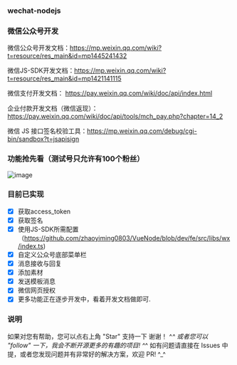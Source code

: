 ### wechat-nodejs

### 微信公众号开发

微信公众号开发文档：https://mp.weixin.qq.com/wiki?t=resource/res_main&id=mp1445241432

微信JS-SDK开发文档：https://mp.weixin.qq.com/wiki?t=resource/res_main&id=mp1421141115

微信支付开发文档：  https://pay.weixin.qq.com/wiki/doc/api/index.html

企业付款开发文档（微信返现）：https://pay.weixin.qq.com/wiki/doc/api/tools/mch_pay.php?chapter=14_2

微信 JS 接口签名校验工具：https://mp.weixin.qq.com/debug/cgi-bin/sandbox?t=jsapisign

### 功能抢先看（测试号只允许有100个粉丝）

![image](https://github.com/zymseo/wx-public/blob/master/qrcode.png)

### 目前已实现

- [x] 获取access_token
- [x] 获取签名
- [x] 使用JS-SDK所需配置（https://github.com/zhaoyiming0803/VueNode/blob/dev/fe/src/libs/wx/index.ts)
- [x] 自定义公众号底部菜单栏
- [x] 消息接收与回复
- [x] 添加素材
- [x] 发送模板消息
- [x] 微信网页授权
- [x] 更多功能正在逐步开发中，看着开发文档做即可.

### 说明

如果对您有帮助，您可以点右上角 "Star" 支持一下 谢谢！ ^_^
或者您可以 "follow" 一下，我会不断开源更多的有趣的项目! ^_^
如有问题请直接在 Issues 中提，或者您发现问题并有非常好的解决方案，欢迎 PR! ^_^